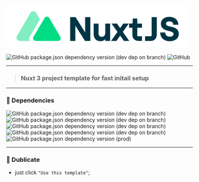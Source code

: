 ![Nuxt js image](https://raw.githubusercontent.com/nuxt/framework/ff924468ea22258685a37c19f64fcc694d01c959/.github/logo.svg)

![GitHub package.json dependency version (dev dep on branch)](https://img.shields.io/github/package-json/dependency-version/mihail727/nuxt-template/dev/nuxt?color=green&style=flat-square)
![GitHub](https://img.shields.io/github/license/mihail727/nuxt-template?color=red&style=flat-square)

---

> ### Nuxt 3 project template for fast initail setup

---

### 🧾 Dependencies

![GitHub package.json dependency version (dev dep on branch)](https://img.shields.io/github/package-json/dependency-version/mihail727/nuxt-template/dev/@nuxtjs/tailwindcss?style=flat-square) ![GitHub package.json dependency version (dev dep on branch)](https://img.shields.io/github/package-json/dependency-version/mihail727/nuxt-template/dev/@tailwindcss/forms?style=flat-square) </br>
![GitHub package.json dependency version (dev dep on branch)](https://img.shields.io/github/package-json/dependency-version/mihail727/nuxt-template/dev/@vueuse/nuxt?color=green&style=flat-square) ![GitHub package.json dependency version (dev dep on branch)](https://img.shields.io/github/package-json/dependency-version/mihail727/nuxt-template/dev/@vueuse/core?color=green&style=flat-square) </br>
![GitHub package.json dependency version (prod)](https://img.shields.io/github/package-json/dependency-version/mihail727/nuxt-template/@heroicons/vue?color=purple&style=flat-square)

---

### 🚀 Dublicate

-   just click `"Use this template"`;

